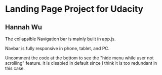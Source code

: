 # Landing Page Project for Udacity
## Hannah Wu

The collapsible Navigation bar is mainly built in app.js.

Navbar is fully responsive in phone, tablet, and PC.

Uncomment the code at the bottom to see the "hide menu while user not scrolling" feature. It is disabled in default since I think it is too redundant in this case.

